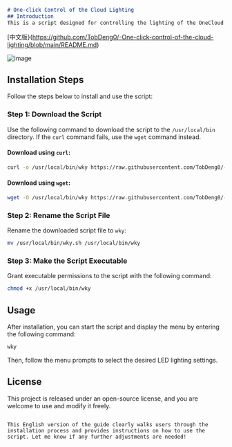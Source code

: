 ```markdown
# One-click Control of the Cloud Lighting
## Introduction
This is a script designed for controlling the lighting of the OneCloud device. With this script, you can easily control the LED lights on the device via the command line.
```
[中文版}(https://github.com/TobDeng0/-One-click-control-of-the-cloud-lighting/blob/main/README.md)

![image](https://github.com/user-attachments/assets/f06fd74e-188a-44ea-8b5a-2c52fa33d63a)


## Installation Steps

Follow the steps below to install and use the script:

### Step 1: Download the Script

Use the following command to download the script to the `/usr/local/bin` directory. If the `curl` command fails, use the `wget` command instead.

#### Download using `curl`:
```bash
curl -o /usr/local/bin/wky https://raw.githubusercontent.com/TobDeng0/-One-click-control-of-the-cloud-lighting/main/wky.sh
```

#### Download using `wget`:
```bash
wget -O /usr/local/bin/wky https://raw.githubusercontent.com/TobDeng0/-One-click-control-of-the-cloud-lighting/main/wky.sh
```

### Step 2: Rename the Script File

Rename the downloaded script file to `wky`:

```bash
mv /usr/local/bin/wky.sh /usr/local/bin/wky
```

### Step 3: Make the Script Executable

Grant executable permissions to the script with the following command:

```bash
chmod +x /usr/local/bin/wky
```

## Usage

After installation, you can start the script and display the menu by entering the following command:

```bash
wky
```

Then, follow the menu prompts to select the desired LED lighting settings.

## License

This project is released under an open-source license, and you are welcome to use and modify it freely.
```

This English version of the guide clearly walks users through the installation process and provides instructions on how to use the script. Let me know if any further adjustments are needed!
